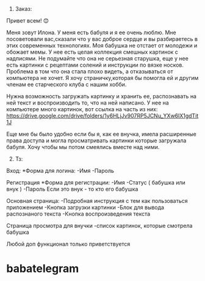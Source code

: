 1. Заказ:

Привет всем! 😊

Меня зовут Илона. У меня есть бабуля и я ее очень люблю. Мне посоветовали вас,сказали что у вас доброе сердце и вы разбираетесь в этих современных технологиях. Моя бабушка не отстает от молодежи и обожает мемы. У нее есть целая коллекция смешных картинок с надписями. Не подумайте что она не серьезная старушка, еще у нее есть картинки с рецептами солений и инструкции по вязке носков. Проблема в том что она стала плохо видеть, а отказываться от компьютера не хочет. Я хочу страничку,которая бы помогла ей и другим членам ее старческого клуба с нашим хобби.

Нужна возможность загружать картинку и хранить ее, распознавать на ней текст и воспроизводить то, что на ней написано. У нее на компьютере много картинок, вот ссылка на часть из них: https://drive.google.com/drive/folders/1y6HLjJv907RP5JCNu_YXw6lX1gdTit1J

Еще мне бы было удобно если бы я, как ее внучка, имела расширенные права доступа и могла просматривать картинки которые загружала бабуля. Хочу чтобы мы потом смеялись вместе над ними.

2. Тз: 

Вход:
  *Форма для логина:
     -Имя
     -Пароль

Регистрация
  *Форма для регистрации:
    -Имя
    -Статус ( бабушка или внук )
    -Пароль
Если это внук - то кто его бабушка

Основная страница:
-Подробная инструкция с тем как пользоваться приложением
-Кнопка загрузки картинки
-Блок для вывода распознаного текста
-Кнопка воспроизведения текста

Страница просмотра для внучки
-список картинок, которые смотрела бабушка

Любой доп функционал только приветствуется

# babatelegram
